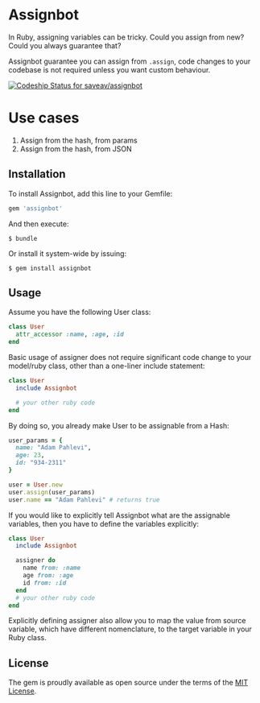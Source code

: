 # Assignbot

In Ruby, assigning variables can be tricky. Could you assign from new? Could you always guarantee that? 

Assignbot guarantee you can assign from `.assign`, code changes to your codebase is not required
unless you want custom behaviour.

[ ![Codeship Status for saveav/assignbot](https://codeship.com/projects/78f58640-581d-0133-7dbd-1ebb29223a5a/status?branch=master)](https://codeship.com/projects/109613)

# Use cases

1. Assign from the hash, from params
2. Assign from the hash, from JSON

## Installation

To install Assignbot, add this line to your Gemfile:

```ruby
gem 'assignbot'
```

And then execute:

    $ bundle

Or install it system-wide by issuing:

    $ gem install assignbot

## Usage

Assume you have the following User class:

```ruby
class User
  attr_accessor :name, :age, :id
end
```

Basic usage of assigner does not require significant code change to your model/ruby class, other than a one-liner include statement:

```ruby
class User
  include Assignbot

  # your other ruby code
end
```

By doing so, you already make User to be assignable from a Hash:

```ruby
user_params = {
  name: "Adam Pahlevi",
  age: 23,
  id: "934-2311"
}

user = User.new
user.assign(user_params)
user.name == "Adam Pahlevi" # returns true
```

If you would like to explicitly tell Assignbot what are the assignable variables, then you have to define the variables explicitly:

```ruby
class User
  include Assignbot

  assigner do
    name from: :name
    age from: :age
    id from: :id
  end
  # your other ruby code
end
```

Explicitly defining assigner also allow you to map the value from source variable, which have different nomenclature, to the target variable in your Ruby class.

## License

The gem is proudly available as open source under the terms of the [MIT License](http://opensource.org/licenses/MIT).

